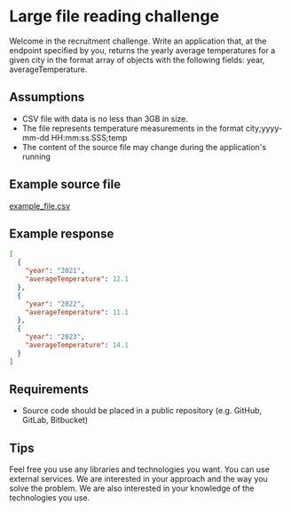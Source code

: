 # Large file reading challenge

Welcome in the recruitment challenge.
Write an application that, at the endpoint specified by you, returns the yearly average temperatures for a given city in the format array of objects with the following fields: year, averageTemperature.

## Assumptions

- CSV file with data is no less than 3GB in size.
- The file represents temperature measurements in the format city;yyyy-mm-dd HH:mm:ss.SSS;temp
- The content of the source file may change during the application's running

## Example source file
[example_file.csv](example_file.csv)


## Example response
```json
[
  {
	"year": "2021",
	"averageTemperature": 12.1
  },
  {
	"year": "2022",
	"averageTemperature": 11.1
  },
  {
	"year": "2023",
	"averageTemperature": 14.1
  }
]
```

## Requirements
- Source code should be placed in a public repository (e.g. GitHub, GitLab, Bitbucket)

## Tips
Feel free you use any libraries and technologies you want. You can use external services. We are interested in your approach and the way you solve the problem. We are also interested in your knowledge of the technologies you use.
